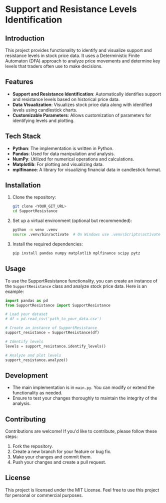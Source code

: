 # Support and Resistance Levels Identification

## Introduction
This project provides functionality to identify and visualize support and resistance levels in stock price data. It uses a Deterministic Finite Automaton (DFA) approach to analyze price movements and determine key levels that traders often use to make decisions.

## Features
- **Support and Resistance Identification**: Automatically identifies support and resistance levels based on historical price data.
- **Data Visualization**: Visualizes stock price data along with identified levels using candlestick charts.
- **Customizable Parameters**: Allows customization of parameters for identifying levels and plotting.

## Tech Stack
- **Python**: The implementation is written in Python.
- **Pandas**: Used for data manipulation and analysis.
- **NumPy**: Utilized for numerical operations and calculations.
- **Matplotlib**: For plotting and visualizing data.
- **mplfinance**: A library for visualizing financial data in candlestick format.

## Installation
1. Clone the repository:
   ```bash
   git clone <YOUR_GIT_URL>
   cd SupportResistance
   ```
2. Set up a virtual environment (optional but recommended):
   ```bash
   python -m venv .venv
   source .venv/bin/activate  # On Windows use .venv\Scripts\activate
   ```
3. Install the required dependencies:
   ```bash
   pip install pandas numpy matplotlib mplfinance scipy pytz
   ```

## Usage
To use the SupportResistance functionality, you can create an instance of the `SupportResistance` class and analyze stock price data. Here is an example:
```python
import pandas as pd
from SupportResistance import SupportResistance

# Load your dataset
# df = pd.read_csv('path_to_your_data.csv')

# Create an instance of SupportResistance
support_resistance = SupportResistance(df)

# Identify levels
levels = support_resistance.identify_levels()

# Analyze and plot levels
support_resistance.analyze()
```

## Development
- The main implementation is in `main.py`. You can modify or extend the functionality as needed.
- Ensure to test your changes thoroughly to maintain the integrity of the analysis.

## Contributing
Contributions are welcome! If you'd like to contribute, please follow these steps:
1. Fork the repository.
2. Create a new branch for your feature or bug fix.
3. Make your changes and commit them.
4. Push your changes and create a pull request.

## License
This project is licensed under the MIT License. Feel free to use this project for personal or commercial purposes. 